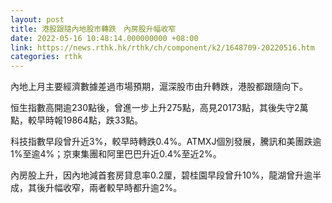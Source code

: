 ```yaml
---
layout: post
title: 港股跟隨內地股市轉跌　內房股升幅收窄
date: 2022-05-16 10:48:14.000000000 +08:00
link: https://news.rthk.hk/rthk/ch/component/k2/1648709-20220516.htm
categories: rthk
---
```


內地上月主要經濟數據差過市場預期，滬深股市由升轉跌，港股都跟隨向下。

恒生指數高開逾230點後，曾進一步上升275點，高見20173點，其後失守2萬點，較早時報19864點，跌33點。

科技指數早段曾升近3%，較早時轉跌0.4%。ATMXJ個別發展，騰訊和美團跌逾1%至逾4%；京東集團和阿里巴巴升近0.4%至近2%。

內房股上升，因內地減首套房貸息率0.2厘，碧桂園早段曾升10%，龍湖曾升逾半成，其後升幅收窄，兩者較早時都升逾2%。
